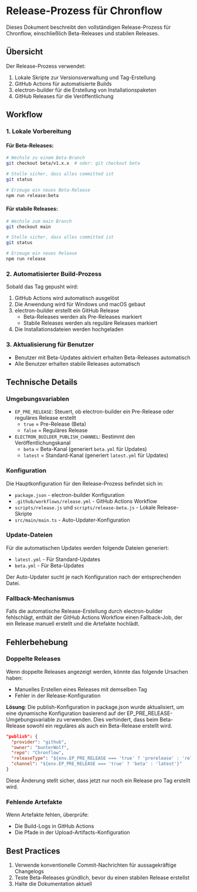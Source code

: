 # Release-Prozess für Chronflow

Dieses Dokument beschreibt den vollständigen Release-Prozess für Chronflow, einschließlich Beta-Releases und stabilen Releases.

## Übersicht

Der Release-Prozess verwendet:
1. Lokale Skripte zur Versionsverwaltung und Tag-Erstellung
2. GitHub Actions für automatisierte Builds
3. electron-builder für die Erstellung von Installationspaketen
4. GitHub Releases für die Veröffentlichung

## Workflow

### 1. Lokale Vorbereitung

#### Für Beta-Releases:

```bash
# Wechsle zu einem Beta-Branch
git checkout beta/v1.x.x  # oder: git checkout beta

# Stelle sicher, dass alles committed ist
git status

# Erzeuge ein neues Beta-Release
npm run release:beta
```

#### Für stabile Releases:

```bash
# Wechsle zum main Branch
git checkout main

# Stelle sicher, dass alles committed ist
git status

# Erzeuge ein neues Release
npm run release
```

### 2. Automatisierter Build-Prozess

Sobald das Tag gepusht wird:

1. GitHub Actions wird automatisch ausgelöst
2. Die Anwendung wird für Windows und macOS gebaut
3. electron-builder erstellt ein GitHub Release
   - Beta-Releases werden als Pre-Releases markiert
   - Stabile Releases werden als reguläre Releases markiert
4. Die Installationsdateien werden hochgeladen

### 3. Aktualisierung für Benutzer

- Benutzer mit Beta-Updates aktiviert erhalten Beta-Releases automatisch
- Alle Benutzer erhalten stabile Releases automatisch

## Technische Details

### Umgebungsvariablen

- `EP_PRE_RELEASE`: Steuert, ob electron-builder ein Pre-Release oder reguläres Release erstellt
  - `true` = Pre-Release (Beta)
  - `false` = Reguläres Release
- `ELECTRON_BUILDER_PUBLISH_CHANNEL`: Bestimmt den Veröffentlichungskanal
  - `beta` = Beta-Kanal (generiert `beta.yml` für Updates)
  - `latest` = Standard-Kanal (generiert `latest.yml` für Updates)

### Konfiguration

Die Hauptkonfiguration für den Release-Prozess befindet sich in:
- `package.json` - electron-builder Konfiguration
- `.github/workflows/release.yml` - GitHub Actions Workflow
- `scripts/release.js` und `scripts/release-beta.js` - Lokale Release-Skripte
- `src/main/main.ts` - Auto-Updater-Konfiguration

### Update-Dateien

Für die automatischen Updates werden folgende Dateien generiert:
- `latest.yml` - Für Standard-Updates
- `beta.yml` - Für Beta-Updates

Der Auto-Updater sucht je nach Konfiguration nach der entsprechenden Datei.

### Fallback-Mechanismus

Falls die automatische Release-Erstellung durch electron-builder fehlschlägt, enthält der GitHub Actions Workflow einen Fallback-Job, der ein Release manuell erstellt und die Artefakte hochlädt.

## Fehlerbehebung

### Doppelte Releases

Wenn doppelte Releases angezeigt werden, könnte das folgende Ursachen haben:
- Manuelles Erstellen eines Releases mit demselben Tag
- Fehler in der Release-Konfiguration

**Lösung**: 
Die publish-Konfiguration in package.json wurde aktualisiert, um eine dynamische Konfiguration basierend auf der EP_PRE_RELEASE-Umgebungsvariable zu verwenden. Dies verhindert, dass beim Beta-Release sowohl ein reguläres als auch ein Beta-Release erstellt wird.

```json
"publish": {
  "provider": "github",
  "owner": "bunterWolf",
  "repo": "Chronflow",
  "releaseType": "${env.EP_PRE_RELEASE === 'true' ? 'prerelease' : 'release'}",
  "channel": "${env.EP_PRE_RELEASE === 'true' ? 'beta' : 'latest'}"
}
```

Diese Änderung stellt sicher, dass jetzt nur noch ein Release pro Tag erstellt wird.

### Fehlende Artefakte

Wenn Artefakte fehlen, überprüfe:
- Die Build-Logs in GitHub Actions
- Die Pfade in der Upload-Artifacts-Konfiguration

## Best Practices

1. Verwende konventionelle Commit-Nachrichten für aussagekräftige Changelogs
2. Teste Beta-Releases gründlich, bevor du einen stabilen Release erstellst
3. Halte die Dokumentation aktuell 